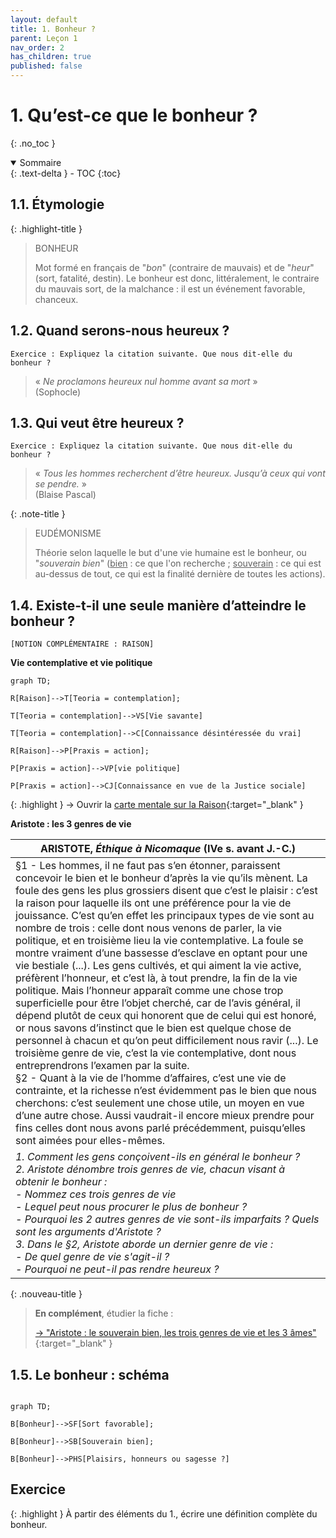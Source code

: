 ```yaml
---
layout: default
title: 1. Bonheur ?
parent: Leçon 1
nav_order: 2
has_children: true
published: false
---
```

# 1. Qu’est-ce que le bonheur ?
{: .no_toc }

<details open markdown="block">
  <summary>
    Sommaire
  </summary>
  {: .text-delta }
- TOC
{:toc}
</details>

## 1.1. Étymologie

{: .highlight-title }
> BONHEUR 
>
>Mot formé en français de "*bon*" (contraire de mauvais) et de "*heur*" (sort, fatalité, destin). Le bonheur est donc, littéralement, le contraire du mauvais sort, de la malchance : il est un événement favorable, chanceux.

## 1.2. Quand serons-nous heureux ?

```
Exercice : Expliquez la citation suivante. Que nous dit-elle du bonheur ?
```

> « *Ne proclamons heureux nul homme avant sa mort* »  
> (Sophocle)

## 1.3. Qui veut être heureux ?

```
Exercice : Expliquez la citation suivante. Que nous dit-elle du bonheur ?
```

> « *Tous les hommes recherchent d’être heureux. Jusqu’à ceux qui vont se pendre.* »   
> (Blaise Pascal)


{: .note-title }
> EUDÉMONISME
>
> Théorie selon laquelle le but d'une vie humaine est le bonheur, ou "*souverain bien*" (<u>bien</u> : ce que l'on recherche ; <u>souverain</u> : ce qui est au-dessus de tout, ce qui est la finalité dernière de toutes les actions). 

## 1.4. Existe-t-il une seule manière d’atteindre le bonheur ?

```[NOTION COMPLÉMENTAIRE : RAISON]```

**Vie contemplative et vie politique**  

```mermaid
graph TD;

R[Raison]-->T[Teoria = contemplation];

T[Teoria = contemplation]-->VS[Vie savante]

T[Teoria = contemplation]-->C[Connaissance désintéressée du vrai]

R[Raison]-->P[Praxis = action];

P[Praxis = action]-->VP[vie politique]

P[Praxis = action]-->CJ[Connaissance en vue de la Justice sociale]

```

{: .highlight }
→ Ouvrir la [carte mentale sur la Raison](https://rollauda.github.io/schemas/cartes/raison.html){:target="_blank" }  

**Aristote : les 3 genres de vie**  


| ARISTOTE, *Éthique à Nicomaque* (IVe s. avant J.-C.)       |
| --------------------------------- |
| §1 - Les hommes, il ne faut pas s’en étonner, paraissent concevoir le bien et le bonheur d’après la vie qu’ils mènent. La foule des gens les plus grossiers disent que c’est le plaisir : c’est la raison pour laquelle ils ont une préférence pour la vie de jouissance. C’est qu’en effet les principaux types de vie sont au nombre de trois : celle dont nous venons de parler, la vie politique, et en troisième lieu la vie contemplative. La foule se montre vraiment d’une bassesse d’esclave en optant pour une vie bestiale (...). Les gens cultivés, et qui aiment la vie active, préfèrent l’honneur, et c’est là, à tout prendre, la fin de la vie politique. Mais l’honneur apparaît comme une chose trop superficielle pour être l’objet cherché, car de l’avis général, il dépend plutôt de ceux qui honorent que de celui qui est honoré, or nous savons d’instinct que le bien est quelque chose de personnel à chacun et qu’on peut difficilement nous ravir (...). Le troisième genre de vie, c’est la vie contemplative, dont nous entreprendrons l’examen par la suite. <br/>§2 - Quant à la vie de l’homme d’affaires, c’est une vie de contrainte, et la richesse n’est évidemment pas le bien que nous cherchons: c’est seulement une chose utile, un moyen en vue d’une autre chose. Aussi vaudrait-il encore mieux prendre pour fins celles dont nous avons parlé précédemment, puisqu’elles sont aimées pour elles-mêmes. |
| *1. Comment les gens conçoivent-ils en général le bonheur ?*<br>*2. Aristote dénombre trois genres de vie, chacun visant à obtenir le bonheur : <br />- Nommez ces trois genres de vie <br />- Lequel peut nous procurer le plus de bonheur ?<br />- Pourquoi les 2 autres genres de vie sont-ils imparfaits ? Quels sont les arguments d'Aristote ?<br />3. Dans le §2, Aristote aborde un dernier genre de vie :<br />- De quel genre de vie s'agit-il ?<br />- Pourquoi ne peut-il pas rendre heureux ?*   |

{: .nouveau-title }
> **En complément**, étudier la fiche :
>   
> [→ "Aristote : le souverain bien, les trois genres de vie et les 3 âmes"](https://drive.google.com/open?id=1xL8A1yZ1ZbJrEbMplrWbrHwT-Ob_Z-Sh&usp=drive_fs){:target="_blank" }

## 1.5. Le bonheur : schéma

```mermaid

graph TD;

B[Bonheur]-->SF[Sort favorable];

B[Bonheur]-->SB[Souverain bien];

B[Bonheur]-->PHS[Plaisirs, honneurs ou sagesse ?]

```
## Exercice

{: .highlight }
À partir des éléments du 1., écrire une définition complète du bonheur.





